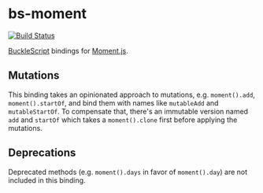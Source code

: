 # bs-moment

[![Build Status](https://travis-ci.org/BuckleTypes/bs-moment.svg?branch=master)](https://travis-ci.org/BuckleTypes/bs-moment)

[BuckleScript](https://github.com/bloomberg/bucklescript) bindings for [Moment.js](https://momentjs.com/).

## Mutations

This binding takes an opinionated approach to mutations, e.g. `moment().add`, `moment().startOf`, and bind them with names like `mutableAdd` and `mutableStartOf`. To compensate that, there's an immutable version named `add` and `startOf` which takes a `moment().clone` first before applying the mutations.

## Deprecations

Deprecated methods (e.g. `moment().days` in favor of `moment().day`) are not included in this binding.
